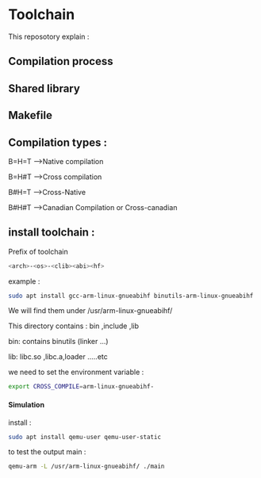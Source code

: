 # Toolchain

This reposotory explain :
## Compilation process 
## Shared library 
## Makefile 

## Compilation types :

B=H=T -->Native compilation 

B=H#T -->Cross compilation 

B#H=T -->Cross-Native 

B#H#T -->Canadian Compilation or Cross-canadian 


## install toolchain :
Prefix of toolchain


```bash
<arch>-<os>-<clib><abi><hf>

```
 
example :

```bash
sudo apt install gcc-arm-linux-gnueabihf binutils-arm-linux-gnueabihf

```

We will find them under /usr/arm-linux-gnueabihf/

This directory contains :
bin ,include ,lib 

bin: contains binutils (linker ...) 

lib: libc.so ,libc.a,loader .....etc 

we need to set the environment variable :

```bash
export CROSS_COMPILE=arm-linux-gnueabihf-

```

#### Simulation 

install :

```bash
sudo apt install qemu-user qemu-user-static

```


to test the output main :

```bash
qemu-arm -L /usr/arm-linux-gnueabihf/ ./main

```


